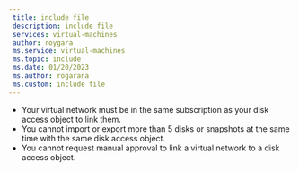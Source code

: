 ```yaml
---
 title: include file
 description: include file
 services: virtual-machines
 author: roygara
 ms.service: virtual-machines
 ms.topic: include
 ms.date: 01/20/2023
 ms.author: rogarana
 ms.custom: include file
---
```


- Your virtual network must be in the same subscription as your disk access object to link them.
- You cannot import or export more than 5 disks or snapshots at the same time with the same disk access object.
- You cannot request manual approval to link a virtual network to a disk access object.


